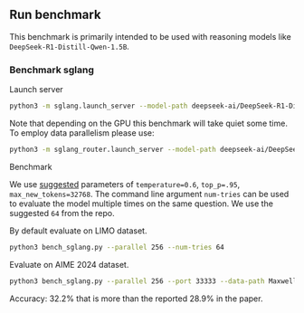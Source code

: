 ## Run benchmark

This benchmark is primarily intended to be used with reasoning models like `DeepSeek-R1-Distill-Qwen-1.5B`.

### Benchmark sglang

Launch server

```bash
python3 -m sglang.launch_server --model-path deepseek-ai/DeepSeek-R1-Distill-Qwen-1.5B --port 30000
```

Note that depending on the GPU this benchmark will take quiet some time. To employ data parallelism please use:

```bash
python3 -m sglang_router.launch_server --model-path deepseek-ai/DeepSeek-R1-Distill-Qwen-1.5B --port 30000 --dp-size 4
```

Benchmark

We use [suggested](https://github.com/deepseek-ai/DeepSeek-R1) parameters of `temperature=0.6`, `top_p=.95`, `max_new_tokens=32768`. The command line argument `num-tries` can be used to evaluate the model multiple times on the same question. We use the suggested `64` from the repo.

By default evaluate on LIMO dataset.
```bash
python3 bench_sglang.py --parallel 256 --num-tries 64
```

Evaluate on AIME 2024 dataset.
```bash
python3 bench_sglang.py --parallel 256 --port 33333 --data-path Maxwell-Jia/AIME_2024 --question-key Problem --answer-key Answer --num-tries 64
```
Accuracy: 32.2% that is more than the reported 28.9% in the paper.